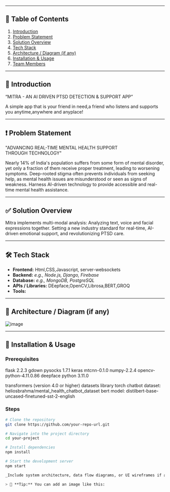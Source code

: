 
---

## 📖 Table of Contents

1. [Introduction](#-introduction)
2. [Problem Statement](#-problem-statement)
3. [Solution Overview](#-solution-overview)
4. [Tech Stack](#-tech-stack)
5. [Architecture / Diagram (if any)](#-architecture--diagram-if-any)
6. [Installation & Usage](#-installation--usage)
7. [Team Members](#-team-members)

---

## 🧠 Introduction
“MITRA - AN AI DRIVEN PTSD DETECTION & SUPPORT APP”

A simple app that is your friend in need,a friend who listens and supports you anytime,anywhere and anyplace!

---

## ❗ Problem Statement

"ADVANCING REAL-TIME MENTAL HEALTH SUPPORT THROUGH TECHNOLOGY"

Nearly 14% of India's population suffers from some form of mental disorder, yet only a fraction of them receive proper treatment, leading to worsening symptoms.
Deep-rooted stigma often prevents individuals from seeking help, as mental health issues are misunderstood or seen as signs of weakness. 
Harness AI-driven technology to provide accessible and real-time mental health assistance. 

---

## ✅ Solution Overview

Mitra implements multi-modal analysis: Analyzing text, voice and facial expressions together.
Setting a new industry standard for real-time, AI-driven emotional support, and revolutionizing PTSD care.




---

## 🛠️ Tech Stack

- **Frontend:** Html,CSS,Javascript, server-websockets  
- **Backend:** _e.g., Node.js, Django, Firebase_  
- **Database:** _e.g., MongoDB, PostgreSQL_  
- **APIs / Libraries:** DEepface,OpenCV,Librosa,BERT,GROQ
- **Tools:** 

---

## 🧩 Architecture / Diagram (if any)
![image](https://github.com/user-attachments/assets/96e47caa-eb1b-4658-b3a4-6f58727d577b)



---

## 🧪 Installation & Usage

### Prerequisites


flask 2.2.3
gdown pysocks 1.7.1
keras
mtcnn-0.1.0
numpy-2.2.4
opencv-python-4.11.0.86
deepface
python 3.11.0

transformers (version 4.0 or higher)
datasets library
torch
chatbot dataset: heliosbrahma/mental_health_chatbot_dataset 
bert model: distilbert-base-uncased-finetuned-sst-2-english

### Steps

```bash
# Clone the repository
git clone https://github.com/your-repo-url.git

# Navigate into the project directory
cd your-project

# Install dependencies
npm install

# Start the development server
npm start

_Include system architecture, data flow diagrams, or UI wireframes if available._

> 📌 **Tip:** You can add an image like this:



